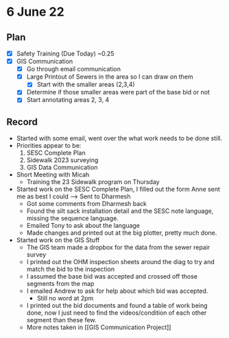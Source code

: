 # 6 June 22
## Plan
- [x] Safety Training (Due Today) ~0.25
- [x] GIS Communication
	- [x] Go through email communication
	- [x] Large Printout of Sewers in the area so I can draw on them
		- [x] Start with the smaller areas (2,3,4)
	- [x] Determine if those smaller areas were part of the base bid or not
	- [x] Start annotating areas 2, 3, 4
## Record
- Started with some email, went over the what work needs to be done still.
- Priorities appear to be:
	1. SESC Complete Plan
	2. Sidewalk 2023 surveying
	3. GIS Data Communication
- Short Meeting with Micah
	- Training the 23 Sidewalk program on Thursday
- Started work on the SESC Complete Plan, I filled out the form Anne sent me as best I could --> Sent to Dharmesh
	- Got some comments from Dharmesh back
	- Found the silt sack installation detail and the SESC note language, missing the sequence language. 
	- Emailed Tony to ask about the language
	- Made changes and printed out at the big plotter, pretty much done.
- Started work on the GIS Stuff
	- The GIS team made a dropbox for the data from the sewer repair survey
	- I printed out the OHM inspection sheets around the diag to try and match the bid to the inspection
	- I assumed the base bid was accepted and crossed off those segments from the map
	- I emailed Andrew to ask for help about which bid was accepted. 
		- Still no word at 2pm
	- I printed out the bid documents and found a table of work being done, now I just need to find the videos/condition of each other segment than these few. 
	- More notes taken in [[GIS Communication Project]]